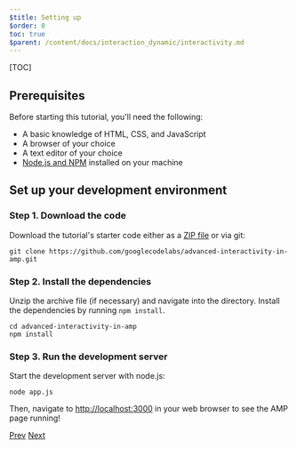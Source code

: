 ```yaml
---
$title: Setting up
$order: 0
toc: true
$parent: /content/docs/interaction_dynamic/interactivity.md
---
```


[TOC]

## Prerequisites

Before starting this tutorial, you'll need the following:

- A basic knowledge of HTML, CSS, and JavaScript
- A browser of your choice
- A text editor of your choice
- [Node.js and NPM](https://docs.npmjs.com/getting-started/installing-node) installed on your machine

## Set up your development environment

### Step 1. Download the code

Download the tutorial's starter code either as a [ZIP file](https://github.com/googlecodelabs/advanced-interactivity-in-amp/archive/master.zip) or via git:

```shell
git clone https://github.com/googlecodelabs/advanced-interactivity-in-amp.git
```

### Step 2. Install the dependencies

Unzip the archive file (if necessary) and navigate into the directory. Install the dependencies by running `npm install`.

```shell
cd advanced-interactivity-in-amp
npm install
```


### Step 3. Run the development server

Start the development server with node.js:

```shell
node app.js
```

Then, navigate to <a href="http://localhost:3000">http://localhost:3000</a> in your web browser to see the AMP page running!

<div class="prev-next-buttons">
  <a class="button prev-button" href="{{g.doc('/content/amp-dev/documentation/guides-and-tutorials/develop/interactivity/index.md', locale=doc.locale).url.path}}"><span class="arrow-prev">Prev</span></a>
  <a class="button next-button" href="{{g.doc('/content/amp-dev/documentation/guides-and-tutorials/develop/interactivity/get-familiar.md', locale=doc.locale).url.path}}"><span class="arrow-next">Next</span></a>
</div>
